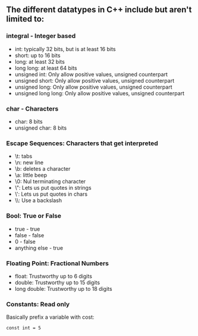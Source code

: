 <h2>The different datatypes in C++ include but aren't limited to:</h2>

<h3>integral - Integer based</h3>
<ul>
    <li>int: typically 32 bits, but is at least 16 bits</li>
    <li>short: up to 16 bits</li>
    <li>long: at least 32 bits</li>
    <li>long long: at least 64 bits</li>
    <li>unsigned int: Only allow positive values, unsigned counterpart</li>
    <li>unsigned short: Only allow positive values, unsigned counterpart</li>
    <li>unsigned long: Only allow positive values, unsigned counterpart</li>
    <li>unsigned long long: Only allow positive values, unsigned counterpart</li>
</ul>

<h3>char - Characters</h3>
<ul>
    <li>char: 8 bits</li>
    <li>unsigned char: 8 bits</li>
</ul>

<h3>Escape Sequences: Characters that get interpreted</h3>
<ul>
    <li>\t: tabs</li>
    <li>\n: new line</li>
    <li>\b: deletes a character</li>
    <li>\a: little beep</li>
    <li>\0: Nul terminating character</li>
    <li>\": Lets us put quotes in strings</li>
    <li>\': Lets us put quotes in chars</li>
    <li>\\: Use a backslash</li>
</ul>

<h3>Bool: True or False</h3>
<ul>
    <li>true - true</li>
    <li>false - false</li>
    <li>0 - false</li>
    <li>anything else - true</li>
</ul>

<h3>Floating Point: Fractional Numbers</h3>
<ul>
    <li>float: Trustworthy up to 6 digits</li>
    <li>double: Trustworthy up to 15 digits</li>
    <li>long double: Trustworthy up to 18 digits</li>
</ul>

<h3>Constants: Read only</h3>
<p>Basically prefix a variable with cost: </p>
<code>const int = 5</code>
